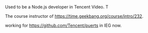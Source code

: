 Used to be a Node.js developer in Tencent Video. T

The course instructor of https://time.geekbang.org/course/intro/232.

working for https://github.com/Tencent/puerts in IEG now.
